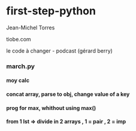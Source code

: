 # first-step-python

Jean-Michel Torres

tiobe.com

le code à changer - podcast (gérard berry)

### march.py

#### moy calc

#### concat array, parse to obj, change value of a key

#### prog for max, whithout using max()

#### from 1 lst => divide in 2 arrays , 1 = pair , 2 = imp
